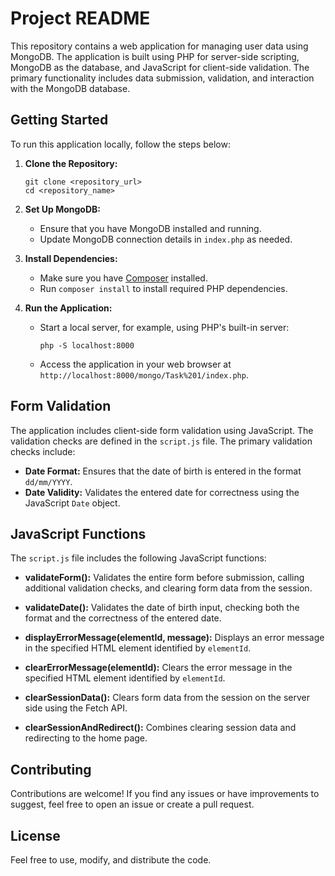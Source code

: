 # Project README

This repository contains a web application for managing user data using MongoDB. The application is built using PHP for server-side scripting, MongoDB as the database, and JavaScript for client-side validation. The primary functionality includes data submission, validation, and interaction with the MongoDB database.

## Getting Started

To run this application locally, follow the steps below:

1. **Clone the Repository:**
   ```
   git clone <repository_url>
   cd <repository_name>
   ```

2. **Set Up MongoDB:**
   - Ensure that you have MongoDB installed and running.
   - Update MongoDB connection details in `index.php` as needed.

3. **Install Dependencies:**
   - Make sure you have [Composer](https://getcomposer.org/) installed.
   - Run `composer install` to install required PHP dependencies.

4. **Run the Application:**
   - Start a local server, for example, using PHP's built-in server:
     ```
     php -S localhost:8000
     ```
   - Access the application in your web browser at `http://localhost:8000/mongo/Task%201/index.php`.

## Form Validation

The application includes client-side form validation using JavaScript. The validation checks are defined in the `script.js` file. The primary validation checks include:

- **Date Format:** Ensures that the date of birth is entered in the format `dd/mm/YYYY`.
- **Date Validity:** Validates the entered date for correctness using the JavaScript `Date` object.

## JavaScript Functions

The `script.js` file includes the following JavaScript functions:

- **validateForm():** Validates the entire form before submission, calling additional validation checks, and clearing form data from the session.

- **validateDate():** Validates the date of birth input, checking both the format and the correctness of the entered date.

- **displayErrorMessage(elementId, message):** Displays an error message in the specified HTML element identified by `elementId`.

- **clearErrorMessage(elementId):** Clears the error message in the specified HTML element identified by `elementId`.

- **clearSessionData():** Clears form data from the session on the server side using the Fetch API.

- **clearSessionAndRedirect():** Combines clearing session data and redirecting to the home page.

## Contributing

Contributions are welcome! If you find any issues or have improvements to suggest, feel free to open an issue or create a pull request.

## License

 Feel free to use, modify, and distribute the code.
